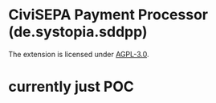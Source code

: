 # CiviSEPA Payment Processor (de.systopia.sddpp)

The extension is licensed under [AGPL-3.0](LICENSE.txt).

# currently just POC
